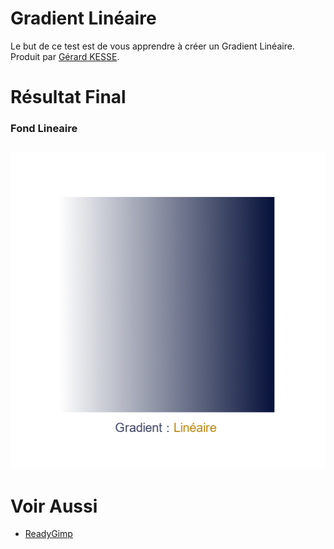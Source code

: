 # Gradient Linéaire

Le but de ce test est de vous apprendre à créer un Gradient Linéaire.  
Produit par 
[Gérard KESSE](https://github.com/gkesse/ "https://github.com/gkesse").

# Résultat Final

### Fond Lineaire
![Lineaire.png](https://raw.githubusercontent.com/gkesse/ReadyGimp/master/Gradient/Lineaire.png)
---
# Voir Aussi

* [ReadyGimp](https://github.com/gkesse/ReadyGimp/#apprendre-la-synthèse-dimages-avec-gimp "ReadyGimp")
